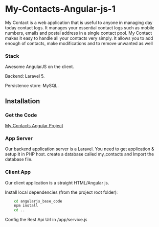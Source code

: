 # My-Contacts-Angular-js-1 

My Contact is a web application that is useful to anyone in managing day today contact logs.
It manages your essential contact logs such as mobile numbers, emails and postal address in a single contact pool.
My Contact makes it easy to handle all your contacts very simply. It allows you to add enough of contacts, make modifications and to remove unwanted as well

### Stack

Awesome AngularJS on the client.

Backend: Laravel 5.

Persistence store: MySQL.


## Installation

### Get the Code

[My Contacts Angular Project](https://github.com/SahanPerera/My-Contacts-Angular-js-1)

### App Server

Our backend application server is a Laravel. You need to get application & setup it in PHP host.
create a database called my_contacts and Import the database file.

### Client App

Our client application is a straight HTML/Angular js.

Install local dependencies (from the project root folder):

```sh
    cd angularjs_base_code
	npm install
	cd ..
```
Config the Rest Api Url in /app/service.js
